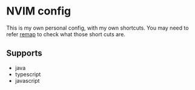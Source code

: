 # NVIM config

This is my own personal config, with my own shortcuts.
You may need to refer [remap](./lua/abdul/core/remap.lua) to check what those short cuts are.

## Supports
- java
- typescript
- javascript

